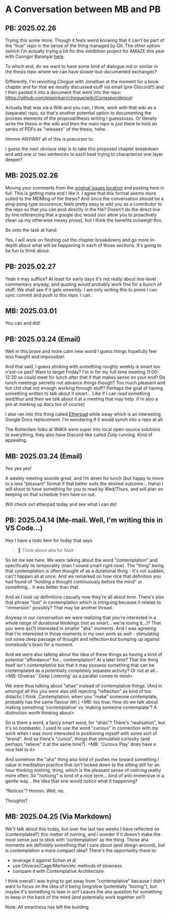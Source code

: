 # A Conversation between MB and PB

## PB: 2025.02.26

Trying this some more. Though it feels weird knowing that it can't be part of the "true" repo in the sense of the thing managed by Git. The other option (which I'm actually trying a bit for this exhibition project for AMAZE this year with Csongor Baranyai [here](https://github.com/csongorb/growingstuff/blob/main/process/dialogue.md).

To which end, do we want to have some kind of dialogue.md or similar in the thesis repo where we can have slower-but-documented exchanges?

Differently, I'm revisiting Chogue with Jonathan at the moment for a book chapter and for that we mostly discussed stuff via email (pre-Discord!!) and I then pasted it into a document that went into the repo: https://github.com/pippinbarr/chogue/wiki/Correspondence)

Actually that was via a Wiki and you can, I think, work with that wiki as a (separate) repo, so that's another potential option to documenting the process elements of the proposal/thesis writing I guesssssss. Or literally write the thesis in the wiki and then the main repo is just there to hold an series of PDFs as "releases" of the thesis, hehe.

Hmmm ANYWAY all of this is precursor to:

I guess the next obvious step is to take this proposed chapter breakdown and add one or two sentences to each beat trying to characterize one layer deeper?

## MB: 2025.02.26

Moving your comments from the [original issues location](https://github.com/mouseandthebillionaire/planetVelocityMap/issues/2) and pasting here in full. This is getting meta and I like it. I agree that this format seems more suited to the MDMing of the thesis? And since the conversation should be a ping-pong type occurence, feels pretty easy to add you as a contributor to the repo so that you can post directly in the file? Doesn't do the direct line by line referencing that a google doc would (nor allow you to proactively clean up my otherwise messy prose), but I think the benefits outweigh this.

So onto the task at hand:

Yes, I will work on fleshing out the chapter breakdowns and go more in-depth about what will be happening in each of those sections. It's going to be fun to think about.

## PB: 2025.02.27

Yeah it may suffice? At least for early days it's not really about line-level commentary anyway, and quoting would probably work fine for a bunch of stuff. We shall see if it gets unweildy. I am only writing this to prove I can sync commit and push to this repo. I can.

## MB: 2025.03.01

You can and did!

## PB: 2025.03.24 (Email)

Well in this brave and more calm new world I guess things hopefully feel less fraught and impossible!

And that said, I guess sticking with something roughly weekly is smart too n'est-ce pas? Want to target Friday? I'm in for my full-time meeting 11:00-12:30 so could meet for lunch after that if that makes sense on your end? Do lunch meetings secretly not advance things though? Too much pleasant and fun chit chat not enough working through stuff? Perhaps the goal of having something written to talk about it smart... Like if I can read something wed/thur and then we talk about it at a meeting that may help. (I'm also a pro at marking up docs too of course)

I also ran into this thing called [Etherpad](https://etherpad.org/) while away which is an interesting Google Docs replacement. I'm wondering if it would synch into a repo at all.

The Rotterdam folks at WdKA were super into local open-source solutions to everything, they also have Discord-like called Zulip running. Kind of appealing.

## MB: 2025.03.24 (Email)

Yes yes yes!

A weekly meeting sounds great, and I’m down for lunch (but happy to move to a less “pleasant” format if that better suits the desired outcome… Haha) I will shoot to have something for you to read by Wed/Thurs, and will plan on keeping on that schedule from here on out.

Will check out etherpad today and see what I can do!

## PB: 2025.04.14 (Me-mail. Well, I'm writing this in VS Code...)

Hey I have a todo item for today that says

> 🤔 Think about aha for Matt

So let me see here. We were talking about the word "contemplation" and specifically its temporality (man I sound smart right now). The "thing" being that contemplation is often thought of as a durational thing - it's not sudden, can't happen all at once. And we remarked on how nice that definition you had found of "holding a thought continuously before the mind" or something... it was better than that.

And as I look up definitions casually now they're all about time. There's also that phrase "lost" in contemplation which is intriguing because it relates to "immersion" possibly? That may be another thread.

Anyway in our conversation we were realizing that you're interested in a whole *range* of durational thinkings (not as smart... we're losing it...)? That you were as(?) interested in smaller "aha" moments. And I was agreeing that I'm interested in those moments in my own work as well - stimulating not some deep passage of thought and reflection but bumping up against somebody's brain for a moment.

And we were also talking about the idea of these things as having a kind of potential "affordance" for... contemplation? At a later time? That the thing itself isn't *contemplative* but that it may possess something that can be contemplated as a potentially completely separate activity? Or not at all... <MB: Oliveras' 'Deep Listening' as a parallel comes to mind>

We were thus talking about "ahas" instead of contemplative things. (And in amongst all this you were also still rejecting "reflection" as kind of too didactic I think. Contemplation, when you "make" someone contemplate, probably has the same flavour tbh.) <MB: too true. How do we talk about making something 'contemplative' vs 'making someone contemplate'? A distinction worth thinking about>

So is there a word, a fancy smart word, for "ahas"? There's "realisation", but it's so bombastic. I used to use the word "curious" in connection with my work when I was more interested in positioning myself with some sort of "brand". And so there's "curios", things that stimulated curiosity (and perhaps "relieve" it at the same time?). <MB: 'Curious Play' does have a nice feel to it>

And somehow the "aha" thing also kind of pushes me toward something I value in meditation practice that *isn't* locked down to the sitting still for an hour thinking nothing, thing, which is the pleasant sense of *noticing* reality more often. So "noticing" is kind of a nice term... kind of anti-immersive in a gentle way... the idea that one would *notice* what it happening?

"Notices"? Hmmm. Well, no.

Thoughts?

## MB: 2025.04.25 (Via Markdown)

We'll talk about this today, but over the last two weeks I have reflected on (contemplated?) this matter of naming, and I wonder if it doesn't make the most sense just to stick with 'contemplation' as the thing. Those aha moments are definitely something that I care about (and design around), but is contemplation a more compact idea? There's the opportunity there to:

* leverage it against Schon et al
* use Oliveras/Cage/Merton/etc methods of slowness
* compare it with Contemplative Architecture

I think overall I was trying to get away from "contemplative" because I didn't want to focus on the idea of it being long/slow (potentially "boring"), but maybe it's something to lean in on? Leaves the aha question for something to keep in the back of the mind (and potentially work together on?)

Note: All smartness has left the building

